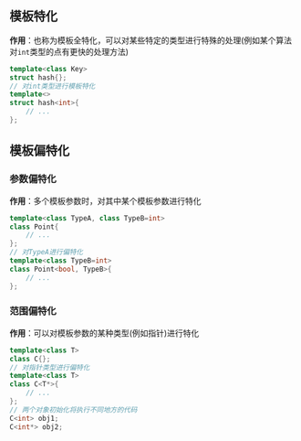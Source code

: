## 模板特化
**作用**：也称为模板全特化，可以对某些特定的类型进行特殊的处理(例如某个算法对`int`类型的点有更快的处理方法)
```cpp
template<class Key>
struct hash{};
// 对int类型进行模板特化
template<>
struct hash<int>{
    // ...
};
```
## 模板偏特化
### 参数偏特化
**作用**：多个模板参数时，对其中某个模板参数进行特化
```cpp
template<class TypeA, class TypeB=int>
class Point{
    // ...
};
// 对TypeA进行偏特化
template<class TypeB=int>
class Point<bool, TypeB>{
    // ...
};
```
### 范围偏特化
**作用**：可以对模板参数的某种类型(例如指针)进行特化
```cpp
template<class T>
class C{};
// 对指针类型进行偏特化
template<class T>
class C<T*>{
    // ...
};
// 两个对象初始化将执行不同地方的代码
C<int> obj1;
C<int*> obj2;
```
